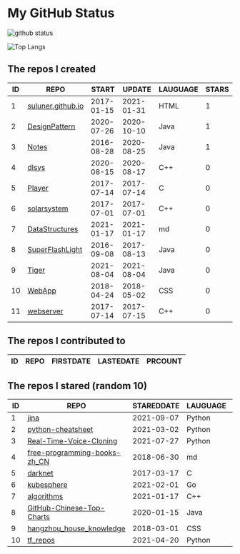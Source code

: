 # My GitHub Status

<img src="https://github-readme-stats-1.yihong0618.vercel.app/api?username=ThaddeusJiang&show_icons=true&&&hide_title=true&count_private=true" alt="github status" />

![Top Langs](https://github-readme-stats-1.yihong0618.vercel.app/api/top-langs/?username=ThaddeusJiang&layout=compact)

<!--START_SECTION:my_github-->
## The repos I created
| ID |                               REPO                                |   START    |   UPDATE   | LAUGUAGE | STARS |
|----|-------------------------------------------------------------------|------------|------------|----------|-------|
|  1 | [suluner.github.io](https://github.com/suluner/suluner.github.io) | 2017-01-15 | 2021-01-31 | HTML     |     1 |
|  2 | [DesignPattern](https://github.com/suluner/DesignPattern)         | 2020-07-26 | 2020-10-10 | Java     |     1 |
|  3 | [Notes](https://github.com/suluner/Notes)                         | 2016-08-28 | 2020-08-25 | Java     |     1 |
|  4 | [dlsys](https://github.com/suluner/dlsys)                         | 2020-08-15 | 2020-08-17 | C++      |     0 |
|  5 | [Player](https://github.com/suluner/Player)                       | 2017-07-14 | 2017-07-14 | C        |     0 |
|  6 | [solarsystem](https://github.com/suluner/solarsystem)             | 2017-07-01 | 2017-07-01 | C++      |     0 |
|  7 | [DataStructures](https://github.com/suluner/DataStructures)       | 2021-01-17 | 2021-01-17 | md       |     0 |
|  8 | [SuperFlashLight](https://github.com/suluner/SuperFlashLight)     | 2016-09-08 | 2017-08-13 | Java     |     0 |
|  9 | [Tiger](https://github.com/suluner/Tiger)                         | 2021-08-04 | 2021-08-04 | Java     |     0 |
| 10 | [WebApp](https://github.com/suluner/WebApp)                       | 2018-04-24 | 2018-05-02 | CSS      |     0 |
| 11 | [webserver](https://github.com/suluner/webserver)                 | 2017-07-14 | 2017-07-15 | C++      |     0 |

## The repos I contributed to
| ID | REPO | FIRSTDATE | LASTEDATE | PRCOUNT |
|----|------|-----------|-----------|---------|

## The repos I stared (random 10)
| ID |                                           REPO                                            | STAREDDATE | LAUGUAGE | LATESTUPDATE |
|----|-------------------------------------------------------------------------------------------|------------|----------|--------------|
|  1 | [jina](https://github.com/jina-ai/jina)                                                   | 2021-09-07 | Python   | 2021-10-13   |
|  2 | [python-cheatsheet](https://github.com/gto76/python-cheatsheet)                           | 2021-03-02 | Python   | 2021-10-13   |
|  3 | [Real-Time-Voice-Cloning](https://github.com/CorentinJ/Real-Time-Voice-Cloning)           | 2021-07-27 | Python   | 2021-10-12   |
|  4 | [free-programming-books-zh_CN](https://github.com/justjavac/free-programming-books-zh_CN) | 2018-06-30 | md       | 2021-10-12   |
|  5 | [darknet](https://github.com/pjreddie/darknet)                                            | 2017-03-17 | C        | 2021-10-12   |
|  6 | [kubesphere](https://github.com/kubesphere/kubesphere)                                    | 2021-02-01 | Go       | 2021-10-12   |
|  7 | [algorithms](https://github.com/xtaci/algorithms)                                         | 2021-01-17 | C++      | 2021-10-12   |
|  8 | [GitHub-Chinese-Top-Charts](https://github.com/kon9chunkit/GitHub-Chinese-Top-Charts)     | 2020-01-15 | Java     | 2021-10-12   |
|  9 | [hangzhou_house_knowledge](https://github.com/houshanren/hangzhou_house_knowledge)        | 2018-03-01 | CSS      | 2021-10-12   |
| 10 | [tf_repos](https://github.com/lambdaji/tf_repos)                                          | 2021-04-20 | Python   | 2021-10-07   |

<!--END_SECTION:my_github-->